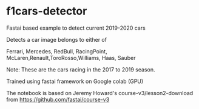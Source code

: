 # f1cars-detector
Fastai based example to detect current 2019-2020 cars

Detects a car image belongs to either of

Ferrari, Mercedes, RedBull, RacingPoint, McLaren,Renault,ToroRosso,Williams, Haas, Sauber

Note: These are the cars racing in the 2017 to 2019 season. 


Trained using fastai framework on Google colab (GPU)

The notebook is based on Jeremy Howard's course-v3/lesson2-download
from https://github.com/fastai/course-v3
